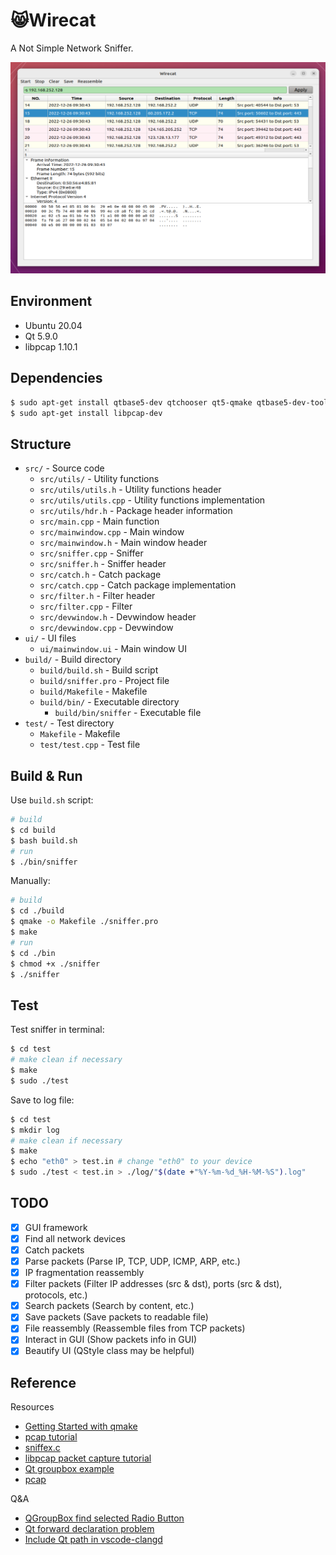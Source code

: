 :smile_cat:Wirecat
======

A Not Simple Network Sniffer.

![demo](doc/img/demo.png)

Environment
-----
* Ubuntu 20.04
* Qt 5.9.0
* libpcap 1.10.1

Dependencies
-----
```bash
$ sudo apt-get install qtbase5-dev qtchooser qt5-qmake qtbase5-dev-tools
$ sudo apt-get install libpcap-dev
```

Structure
-----
* `src/` - Source code
  * `src/utils/` - Utility functions
  * `src/utils/utils.h` - Utility functions header
  * `src/utils/utils.cpp` - Utility functions implementation
  * `src/utils/hdr.h` - Package header information
  * `src/main.cpp` - Main function
  * `src/mainwindow.cpp` - Main window
  * `src/mainwindow.h` - Main window header
  * `src/sniffer.cpp` - Sniffer
  * `src/sniffer.h` - Sniffer header
  * `src/catch.h` - Catch package
  * `src/catch.cpp` - Catch package implementation
  * `src/filter.h` - Filter header
  * `src/filter.cpp` - Filter
  * `src/devwindow.h` - Devwindow header
  * `src/devwindow.cpp` - Devwindow
* `ui/` - UI files
  * `ui/mainwindow.ui` - Main window UI
* `build/` - Build directory
  * `build/build.sh` - Build script
  * `build/sniffer.pro` - Project file
  * `build/Makefile` - Makefile
  * `build/bin/` - Executable directory
    * `build/bin/sniffer` - Executable file
* `test/` - Test directory
  * `Makefile` - Makefile
  * `test/test.cpp` - Test file

Build & Run
-----

Use `build.sh` script: 


```bash
# build
$ cd build
$ bash build.sh
# run
$ ./bin/sniffer
```

Manually: 

```bash
# build
$ cd ./build
$ qmake -o Makefile ./sniffer.pro
$ make
# run
$ cd ./bin
$ chmod +x ./sniffer 
$ ./sniffer
```

Test
-----

Test sniffer in terminal: 

```bash
$ cd test
# make clean if necessary
$ make
$ sudo ./test
```

Save to log file: 

```bash
$ cd test
$ mkdir log
# make clean if necessary
$ make
$ echo "eth0" > test.in # change "eth0" to your device
$ sudo ./test < test.in > ./log/"$(date +"%Y-%m-%d_%H-%M-%S").log"
```

TODO
-----
* [x] GUI framework
* [x] Find all network devices
* [x] Catch packets
* [x] Parse packets (Parse IP, TCP, UDP, ICMP, ARP, etc.)
* [x] IP fragmentation reassembly
* [x] Filter packets (Filter IP addresses (src & dst), ports (src & dst), protocols, etc.)
* [x] Search packets (Search by content, etc.)
* [x] Save packets (Save packets to readable file)
* [x] File reassembly (Reassemble files from TCP packets)
* [x] Interact in GUI (Show packets info in GUI)
* [x] Beautify UI (QStyle class may be helpful)

Reference
-----
Resources
* [Getting Started with qmake](https://doc.qt.io/qt-6.2/qmake-tutorial.html)
* [pcap tutorial](https://www.tcpdump.org/pcap.html)
* [sniffex.c](https://www.tcpdump.org/other/sniffex.c)
* [libpcap packet capture tutorial](http://yuba.stanford.edu/~casado/pcap/)
* [Qt groupbox example](https://doc.qt.io/qt-5/qtwidgets-widgets-groupbox-example.html)
* [pcap](https://www.tcpdump.org/manpages/pcap.3pcap.html)

Q&A
* [QGroupBox find selected Radio Button](https://stackoverflow.com/questions/43106746/qgroupbox-find-selected-radio-button)
* [Qt forward declaration problem](https://stackoverflow.com/questions/21113581/qt-invalid-use-of-incomplete-type-and-forward-declaration)
* [Include Qt path in vscode-clangd](https://stackoverflow.com/questions/61206703/is-there-includepath-option-in-clangd#answer-69269142)
